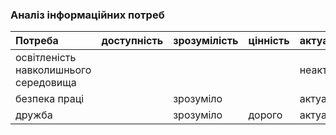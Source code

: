 ### Аналіз інформаційних потреб
|Потреба|доступність|зрозумілість|цінність|актуальність|
|:-     |:-          |:-          |:-     |:-           |
|освітленість навколишнього середовища||||неактуально|
|безпека праці||зрозуміло||актуально|
|дружба||зрозуміло|дорого|актуально|
